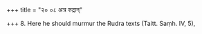 +++
title = "२० ०८ अत्र रुद्रान्"

+++
8. Here he should murmur the Rudra texts (Taitt. Saṃh. IV, 5),
